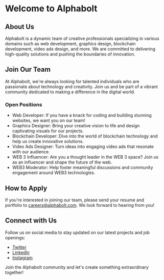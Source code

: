 # Welcome to Alphabolt

## About Us
Alphabolt is a dynamic team of creative professionals specializing in various domains such as web development, graphics design, blockchain development, video ads design, and more. We are committed to delivering high-quality solutions and pushing the boundaries of innovation.

## Join Our Team
At Alphabolt, we're always looking for talented individuals who are passionate about technology and creativity. Join us and be part of a vibrant community dedicated to making a difference in the digital world.

### Open Positions
- Web Developer: If you have a knack for coding and building stunning websites, we want you on our team!
- Graphics Designer: Bring your creative vision to life and design captivating visuals for our projects.
- Blockchain Developer: Dive into the world of blockchain technology and help us create innovative solutions.
- Video Ads Designer: Turn ideas into engaging video ads that resonate with our audience.
- WEB 3 Influencer: Are you a thought leader in the WEB 3 space? Join us as an influencer and shape the future of the web.
- WEB3 Moderator: Help foster meaningful discussions and community engagement around WEB3 technologies.

## How to Apply
If you're interested in joining our team, please send your resume and portfolio to [careers@alphabolt.com](mailto:careers@alphabolt.com). We look forward to hearing from you!

## Connect with Us
Follow us on social media to stay updated on our latest projects and job openings:
- [Twitter](https://x.com/alphabolt899)
- [LinkedIn](https://www.linkedin.com/company/alphabolt899)
- [Instagram](https://www.instagram.com/alphabolt899)

Join the Alphabolt community and let's create something extraordinary together!
